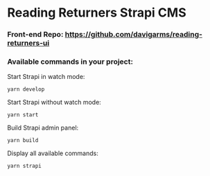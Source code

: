 # Reading Returners Strapi CMS

### Front-end Repo: https://github.com/davigarms/reading-returners-ui

### Available commands in your project:

Start Strapi in watch mode:

    yarn develop

Start Strapi without watch mode:

    yarn start

Build Strapi admin panel:

    yarn build

Display all available commands:

    yarn strapi
